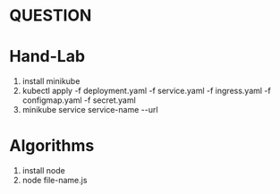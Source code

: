 # QUESTION

# Hand-Lab
1. install minikube
2. kubectl apply -f deployment.yaml -f service.yaml -f ingress.yaml -f configmap.yaml -f secret.yaml
3. minikube service service-name --url

# Algorithms

1. install node
2. node file-name.js